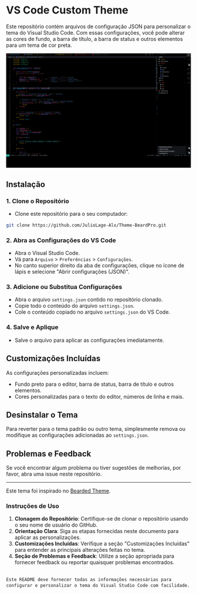 # VS Code Custom Theme

Este repositório contém arquivos de configuração JSON para personalizar o tema do Visual Studio Code. Com essas configurações, você pode alterar as cores de fundo, a barra de título, a barra de status e outros elementos para um tema de cor preta.

![Tema Personalizado do VS Code](./them/tema-exemplo.png)

## Instalação

### 1. Clone o Repositório

- Clone este repositório para o seu computador:

```bash
git clone https://github.com/JulioLage-Alx/Theme-BeardPro.git
```

### 2. Abra as Configurações do VS Code

- Abra o Visual Studio Code.
- Vá para `Arquivo` > `Preferências` > `Configurações`.
- No canto superior direito da aba de configurações, clique no ícone de lápis e selecione "Abrir configurações (JSON)".

### 3. Adicione ou Substitua Configurações

- Abra o arquivo `settings.json` contido no repositório clonado.
- Copie todo o conteúdo do arquivo `settings.json`.
- Cole o conteúdo copiado no arquivo `settings.json` do VS Code.

### 4. Salve e Aplique

- Salve o arquivo para aplicar as configurações imediatamente.

## Customizações Incluídas

As configurações personalizadas incluem:

- Fundo preto para o editor, barra de status, barra de título e outros elementos.
- Cores personalizadas para o texto do editor, números de linha e mais.

## Desinstalar o Tema

Para reverter para o tema padrão ou outro tema, simplesmente remova ou modifique as configurações adicionadas ao `settings.json`.

## Problemas e Feedback

Se você encontrar algum problema ou tiver sugestões de melhorias, por favor, abra uma issue neste repositório.

---

Este tema foi inspirado no [Bearded Theme](https://marketplace.visualstudio.com/items?itemName=BeardedBear.bearded-theme).

### Instruções de Uso

1. **Clonagem do Repositório**: Certifique-se de clonar o repositório usando o seu nome de usuário do GitHub.
2. **Orientação Clara**: Siga as etapas fornecidas neste documento para aplicar as personalizações.
3. **Customizações Incluídas**: Verifique a seção "Customizações Incluídas" para entender as principais alterações feitas no tema.
4. **Seção de Problemas e Feedback**: Utilize a seção apropriada para fornecer feedback ou reportar quaisquer problemas encontrados.
```

Este README deve fornecer todas as informações necessárias para configurar e personalizar o tema do Visual Studio Code com facilidade.
